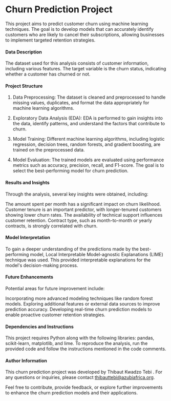 # Churn Prediction Project

This project aims to predict customer churn using machine learning techniques. The goal is to develop models that can accurately identify customers who are likely to cancel their subscriptions, allowing businesses to implement targeted retention strategies.

#### Data Description

The dataset used for this analysis consists of customer information, including various features. The target variable is the churn status, indicating whether a customer has churned or not.

#### Project Structure

1. Data Preprocessing: The dataset is cleaned and preprocessed to handle missing values, duplicates, and format the data appropriately for machine learning algorithms.

2. Exploratory Data Analysis (EDA): EDA is performed to gain insights into the data, identify patterns, and understand the factors that contribute to churn.

3. Model Training: Different machine learning algorithms, including logistic regression, decision trees, random forests, and gradient boosting, are trained on the preprocessed data.

4. Model Evaluation: The trained models are evaluated using performance metrics such as accuracy, precision, recall, and F1-score. The goal is to select the best-performing model for churn prediction.

#### Results and Insights

Through the analysis, several key insights were obtained, including:

The amount spent per month has a significant impact on churn likelihood.
Customer tenure is an important predictor, with longer-tenured customers showing lower churn rates.
The availability of technical support influences customer retention.
Contract type, such as month-to-month or yearly contracts, is strongly correlated with churn.

#### Model Interpretation

To gain a deeper understanding of the predictions made by the best-performing model, Local Interpretable Model-agnostic Explanations (LIME) technique was used. This provided interpretable explanations for the model's decision-making process.

#### Future Enhancements

Potential areas for future improvement include:

Incorporating more advanced modeling techniques like random forest  models.
Exploring additional features or external data sources to improve prediction accuracy.
Developing real-time churn prediction models to enable proactive customer retention strategies.

#### Dependencies and Instructions

This project requires Python along with the following libraries: pandas, scikit-learn, matplotlib, and lime. To reproduce the analysis, run the provided code and follow the instructions mentioned in the code comments.


#### Author Information

This churn prediction project was developed by Thibaut Kwadzo Tebi . For any questions or inquiries, please contact thibauttebi@azubiafrica.org.

Feel free to contribute, provide feedback, or explore further improvements to enhance the churn prediction models and their applications.




